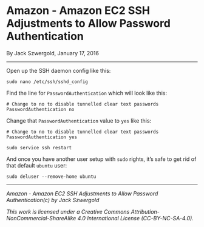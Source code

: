 # Amazon - Amazon EC2 SSH Adjustments to Allow Password Authentication

By Jack Szwergold, January 17, 2016

***

Open up the SSH daemon config like this:

    sudo nano /etc/ssh/sshd_config

Find the line for `PasswordAuthentication` which will look like this:

    # Change to no to disable tunnelled clear text passwords
    PasswordAuthentication no

Change that `PasswordAuthentication` value to `yes` like this:

    # Change to no to disable tunnelled clear text passwords
    PasswordAuthentication yes

    sudo service ssh restart

And once you have another user setup with `sudo` rights, it’s safe to get rid of that default `ubuntu` user:

    sudo deluser --remove-home ubuntu

***

*Amazon - Amazon EC2 SSH Adjustments to Allow Password Authentication(c) by Jack Szwergold*

*This work is licensed under a Creative Commons Attribution-NonCommercial-ShareAlike 4.0 International License (CC-BY-NC-SA-4.0).*